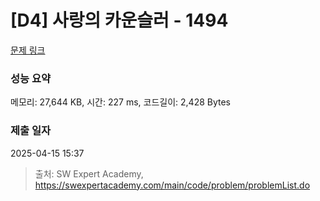 # [D4] 사랑의 카운슬러 - 1494 

[문제 링크](https://swexpertacademy.com/main/code/problem/problemDetail.do?contestProbId=AV2b_WPaAEIBBASw) 

### 성능 요약

메모리: 27,644 KB, 시간: 227 ms, 코드길이: 2,428 Bytes

### 제출 일자

2025-04-15 15:37



> 출처: SW Expert Academy, https://swexpertacademy.com/main/code/problem/problemList.do